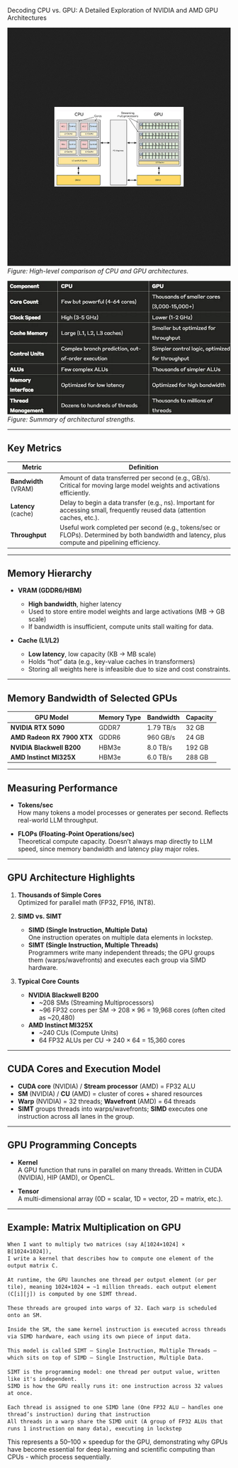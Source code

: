 Decoding CPU vs. GPU: A Detailed Exploration of NVIDIA and AMD GPU Architectures

![CPU vs GPU Overview](cpuvsgpu.png)  
*Figure: High-level comparison of CPU and GPU architectures.*

![CPU vs GPU Table](cpuvsgputable.png)  
*Figure: Summary of architectural strengths.*

---

## Key Metrics

| Metric      | Definition                                                                                   |
|-------------|----------------------------------------------------------------------------------------------|
| **Bandwidth** (VRAM) | Amount of data transferred per second (e.g., GB/s). Critical for moving large model weights and activations efficiently. |
| **Latency** (cache)  | Delay to begin a data transfer (e.g., ns). Important for accessing small, frequently reused data (attention caches, etc.). |
| **Throughput**       | Useful work completed per second (e.g., tokens/sec or FLOPs). Determined by both bandwidth and latency, plus compute and pipelining efficiency. |

---

## Memory Hierarchy

- **VRAM (GDDR6/HBM)**  
  - **High bandwidth**, higher latency  
  - Used to store entire model weights and large activations (MB → GB scale)  
  - If bandwidth is insufficient, compute units stall waiting for data.

- **Cache (L1/L2)**  
  - **Low latency**, low capacity (KB → MB scale)  
  - Holds “hot” data (e.g., key-value caches in transformers)  
  - Storing all weights here is infeasible due to size and cost constraints.

---

## Memory Bandwidth of Selected GPUs

| GPU Model                   | Memory Type | Bandwidth    | Capacity |
|-----------------------------|-------------|--------------|----------|
| **NVIDIA RTX 5090**         | GDDR7       | 1.79 TB/s     | 32 GB    |
| **AMD Radeon RX 7900 XTX**  | GDDR6       | 960 GB/s      | 24 GB    |
| **NVIDIA Blackwell B200**   | HBM3e       | 8.0 TB/s      | 192 GB   |
| **AMD Instinct MI325X**     | HBM3e       | 6.0 TB/s      | 288 GB   |

---

## Measuring Performance

- **Tokens/sec**  
  How many tokens a model processes or generates per second. Reflects real-world LLM throughput.

- **FLOPs (Floating-Point Operations/sec)**  
  Theoretical compute capacity. Doesn’t always map directly to LLM speed, since memory bandwidth and latency play major roles.

---

## GPU Architecture Highlights

1. **Thousands of Simple Cores**  
   Optimized for parallel math (FP32, FP16, INT8).

2. **SIMD vs. SIMT**  
   - **SIMD (Single Instruction, Multiple Data)**  
     One instruction operates on multiple data elements in lockstep.  
   - **SIMT (Single Instruction, Multiple Threads)**  
     Programmers write many independent threads; the GPU groups them (warps/wavefronts) and executes each group via SIMD hardware.

3. **Typical Core Counts**  
   - **NVIDIA Blackwell B200**  
     - ~208 SMs (Streaming Multiprocessors)  
     - ~96 FP32 cores per SM → 208 × 96 = 19,968 cores (often cited as ~20,480)  
   - **AMD Instinct MI325X**  
     - ~240 CUs (Compute Units)  
     - 64 FP32 ALUs per CU → 240 × 64 = 15,360 cores

---

## CUDA Cores and Execution Model

- **CUDA core** (NVIDIA) / **Stream processor** (AMD) = FP32 ALU  
- **SM** (NVIDIA) / **CU** (AMD) = cluster of cores + shared resources  
- **Warp** (NVIDIA) = 32 threads; **Wavefront** (AMD) = 64 threads  
- **SIMT** groups threads into warps/wavefronts; **SIMD** executes one instruction across all lanes in the group.

---

## GPU Programming Concepts

- **Kernel**  
  A GPU function that runs in parallel on many threads. Written in CUDA (NVIDIA), HIP (AMD), or OpenCL.

- **Tensor**  
  A multi-dimensional array (0D = scalar, 1D = vector, 2D = matrix, etc.).

---

## Example: Matrix Multiplication on GPU

    When I want to multiply two matrices (say A[1024×1024] × B[1024×1024]),
    I write a kernel that describes how to compute one element of the output matrix C.

    At runtime, the GPU launches one thread per output element (or per tile), meaning 1024×1024 = ~1 million threads. each output element (C[i][j]) is computed by one SIMT thread.

    These threads are grouped into warps of 32. Each warp is scheduled onto an SM.

    Inside the SM, the same kernel instruction is executed across threads via SIMD hardware, each using its own piece of input data.

    This model is called SIMT — Single Instruction, Multiple Threads — which sits on top of SIMD — Single Instruction, Multiple Data.

    SIMT is the programming model: one thread per output value, written like it's independent.
    SIMD is how the GPU really runs it: one instruction across 32 values at once.

    Each thread is assigned to one SIMD lane (One FP32 ALU — handles one thread’s instruction) during that instruction
    All threads in a warp share the SIMD unit (A group of FP32 ALUs that runs 1 instruction on many data), executing in lockstep

This represents a 50–100 × speedup for the GPU, demonstrating why GPUs have become essential for deep learning and scientific computing than CPUs - which process sequentially.
